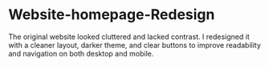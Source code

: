 # Website-homepage-Redesign
The original website looked cluttered and lacked contrast. I redesigned it with a cleaner layout, darker theme, and clear buttons to improve readability and navigation on both desktop and mobile.
